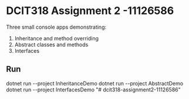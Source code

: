 # DCIT318 Assignment 2 -11126586

Three small console apps demonstrating:
1. Inheritance and method overriding
2. Abstract classes and methods
3. Interfaces

## Run
dotnet run --project InheritanceDemo
dotnet run --project AbstractDemo
dotnet run --project InterfacesDemo
"# dcit318-assignment2-11126586" 

